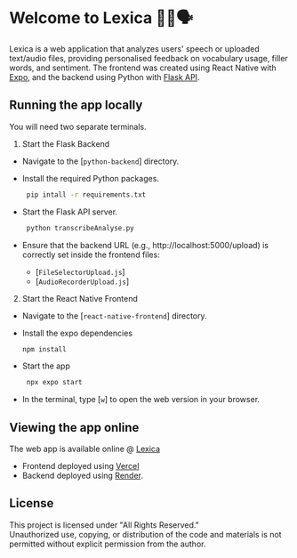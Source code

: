 # Welcome to Lexica 👋📖🗣️

Lexica is a web application that analyzes users' speech or uploaded text/audio files, providing personalised feedback on vocabulary usage, filler words, and sentiment.
The frontend was created using React Native with [Expo](https://expo.dev), and the backend using Python with [Flask API](https://flask.palletsprojects.com/en/stable/).

## Running the app locally
You will need two separate terminals.

1. Start the Flask Backend
- Navigate to the [`python-backend`] directory.

- Install the required Python packages.
   ```bash
    pip intall -r requirements.txt
   ```

- Start the Flask API server.
   ```bash
    python transcribeAnalyse.py
   ```

- Ensure that the backend URL (e.g., http://localhost:5000/upload) is correctly set inside the frontend files:
   - [`FileSelectorUpload.js`]
   - [`AudioRecorderUpload.js`]


2. Start the React Native Frontend
- Navigate to the [`react-native-frontend`] directory.

- Install the expo dependencies

   ```bash
   npm install
   ```
- Start the app 
   ```bash
    npx expo start
   ```
- In the terminal, type [`w`] to open the web version in your browser.

## Viewing the app online

The web app is available online @ [Lexica]( https://lexica-vt.vercel.app/)

- Frontend deployed using [Vercel](https://vercel.com/home)
- Backend deployed using [Render](https://render.com/docs/web-services).

## License

This project is licensed under "All Rights Reserved."  
Unauthorized use, copying, or distribution of the code and materials is not permitted without explicit permission from the author.

